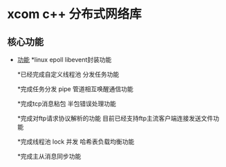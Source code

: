 xcom c++ 分布式网络库
===========================



## 核心功能
* [功能](#注释)
    *linux epoll libevent封装功能
     
    *已经完成自定义线程池 分发任务功能

    *完成任务分发 pipe 管道相互唤醒通信功能 
   
    *完成tcp消息粘包 半包错误处理功能
     
    *完成对ftp请求协议解析的功能 目前已经支持ftp主流客户端连接发送文件功能

    *完成线程池 lock 并发 哈希表负载均衡功能

    *完成主从消息同步功能
    